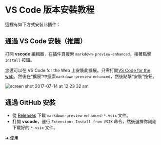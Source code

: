 # VS Code 版本安裝教程

這裡有如下方式安裝此插件：

## 通過 VS Code 安裝（推薦）

打開 **vscode** 編輯器，在插件頁搜索 `markdown-preview-enhanced`，接著點擊 `Install` 按鈕。

您還可以在 VS Code for the Web 上安裝此擴展。只需打開[VS Code for the web](https://vscode.dev/)，然後在“擴展”中搜索`markdown-preview-enhanced`，然後點擊“安裝”按鈕。

![screen shot 2017-07-14 at 12 23 32 am](https://user-images.githubusercontent.com/1908863/28199365-bb03a570-682a-11e7-8f65-d7d2b258d583.png)

## 通過 GitHub 安裝

- 從 [Releases](https://github.com/shd101wyy/vscode-markdown-preview-enhanced/releases) 下載 `markdown-preview-enhanced-*.vsix` 文件。
- 打開 **vscode**，運行 `Extension: Install from VSIX` 命令，然後選擇你剛剛下載好的 `*.vsix` 文件。

[➔ 使用](zh-tw/usages.md)
